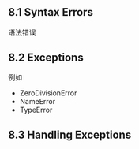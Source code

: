 #

## 8.1 Syntax Errors

语法错误

## 8.2 Exceptions

例如
* ZeroDivisionError
* NameError
* TypeError

## 8.3 Handling Exceptions

